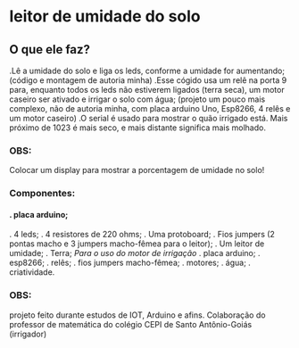 # leitor de umidade do solo
## O que ele faz?
 .Lê a umidade do solo e liga os leds, conforme a umidade for aumentando;(código e montagem de autoria minha)
 .Esse cógido usa um relê na porta 9 para, enquanto todos os leds não estiverem ligados (terra seca), um motor caseiro ser ativado e irrigar o solo com água;
 (projeto um pouco mais complexo, não de autoria minha, com placa arduino Uno, Esp8266, 4 relês e um motor caseiro)
 .O serial é usado para mostrar o quão  irrigado está. Mais próximo de 1023 é mais seco, e  mais distante significa mais molhado.
 ### OBS: 
  Colocar um display para mostrar a porcentagem de umidade no solo!
 ### Componentes:
 #### . placa arduino;
  . 4 leds;
  . 4 resistores de 220 ohms;
  . Uma protoboard;
  . Fios jumpers (2 pontas macho e 3 jumpers macho-fêmea para o leitor);
  . Um leitor de umidade;
  . Terra;
  *Para o uso do motor de irrigação*
  . placa arduino;
  . esp8266;
  . relês;
  . fios jumpers macho-fêmea;
  . motores;
  . água;
  . criatividade.
 ### OBS:
  projeto feito durante estudos de IOT, Arduino e afins. Colaboração do professor de matemática do colégio CEPI de Santo Antônio-Goiás (irrigador)
  
  
